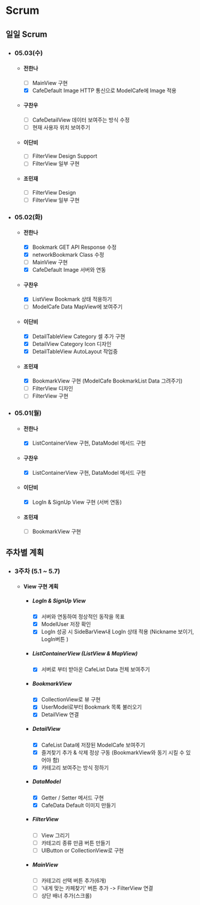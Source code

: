 # Scrum
## 일일 Scrum
  * ### 05.03(수)
    * #### 전한나
      * [ ] MainView 구현
      * [x] CafeDefault Image HTTP 통신으로 ModelCafe에 Image 적용
    * #### 구찬우
      * [ ] CafeDetailView 데이터 보여주는 방식 수정
      * [ ] 현재 사용자 위치 보여주기
    * #### 이단비
      * [ ] FilterView Design Support
      * [ ] FilterView 일부 구현
    * #### 조민재
      * [ ] FilterView Design
      * [ ] FilterView 일부 구현

  * ### 05.02(화)
    * #### 전한나
      * [x] Bookmark GET API Response 수정
      * [x] networkBookmark Class 수정
      * [ ] MainView 구현
      * [x] CafeDefault Image 서버와 연동
    * #### 구찬우
      * [x] ListView Bookmark 상태 적용하기
      * [ ] ModelCafe Data MapView에 보여주기
    * #### 이단비
      * [x] DetailTableView Category 셀 추가 구현
      * [x] DetailView Category Icon 디자인
      * [x] DetailTableView AutoLayout 작업중
    * #### 조민재
      * [x] BookmarkView 구현 (ModelCafe BookmarkList Data 그려주기)
      * [ ] FilterView 디자인
      * [ ] FilterView 구현

  * ### 05.01(월)
    * #### 전한나
      * [x] ListContainerView 구현, DataModel 메서드 구현
    * #### 구찬우
      * [x] ListContainerView 구현, DataModel 메서드 구현
    * #### 이단비
      * [x] LogIn & SignUp View 구현 (서버 연동)
    * #### 조민재
      * [ ] BookmarkView 구현

## 주차별 계획
  * ### 3주차 (5.1 ~ 5.7)
    * #### View 구현 계획
      * ##### LogIn & SignUp View
        * [x] 서버와 연동하여 정상적인 동작을 목표
        * [x] ModelUser 저장 확인
        * [x] LogIn 성공 시 SideBarView내 LogIn 상태 적용 (Nickname 보이기, LogIn버튼 )
      * ##### ListContainerView (ListView & MapView)
        * [x] 서버로 부터 받아온 CafeList Data 전체 보여주기
      * ##### BookmarkView
        * [x] CollectionView로 뷰 구현
        * [x] UserModel로부터 Bookmark 목록 불러오기
        * [x] DetailView 연결
      * ##### DetailView
        * [x] CafeList Data에 저장된 ModelCafe 보여주기
        * [x] 즐겨찾기 추가 & 삭제 정상 구동 (BookmarkView와 동기 시킬 수 있어야 함)
        * [x] 카테고리 보여주는 방식 정하기
      * ##### DataModel
        * [x] Getter / Setter 메서드 구현
        * [x] CafeData Default 이미지 만들기
      * ##### FilterView
        * [ ] View 그리기
        * [ ] 카테고리 종류 만큼 버튼 만들기
        * [ ] UIButton or CollectionView로 구현
      * ##### MainView
        * [ ] 카테고리 선택 버튼 추가(6개)
        * [ ] '내게 맞는 카페찾기' 버튼 추가 -> FilterView 연결
        * [ ] 상단 배너 추가(스크롤)
